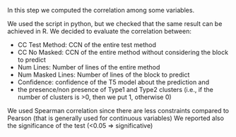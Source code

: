 
In this step we computed the correlation among some variables.

We used the script in python, but we checked that the same result can be achieved in R.
We decided to evaluate the correlation between:
- CC Test Method: CCN of the entire test method
- CC No Masked: CCN of the entire method without considering the block to predict
- Num Lines: Number of lines of the entire method
- Num Masked Lines: Number of lines of the block to predict
- Confidence: confidence of the T5 model about the prediction
and 
- the presence/non presence of Type1 and Type2 clusters (i.e., if the number of clusters is >0, then we put 1, otherwise 0)

We used Spearman correlation since there are less constraints compared to Pearson (that is generally used for continuous variables)
We reported also the significance of the test (<0.05 => significative)